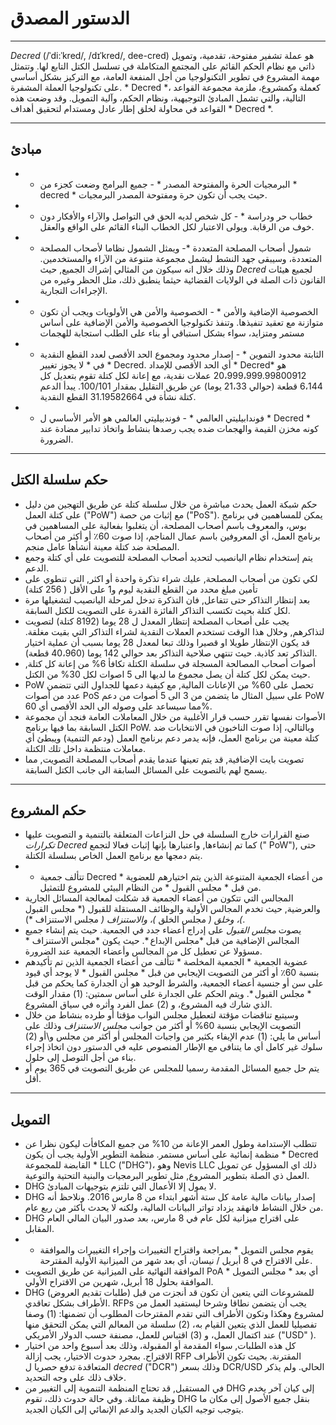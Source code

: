 #  <i class="fa fa-gavel"></i> الدستور المصدق

---

*Decred* (/ˈdi:ˈkred/, /dɪˈkred/, dee-cred) هو عملة تشفير مفتوحة، تقدمية، وتمويل ذاتي مع نظام الحكم القائم على المجتمع المتكاملة في تسلسل الكتل التابع لها. وتتمثل مهمة المشروع في تطوير التكنولوجيا من أجل المنفعة العامة، مع التركيز بشكل أساسي على تكنولوجيا العملة المشفرة. * Decred *، كعملة وكمشروع، ملزمة مجموعة القواعد التالية، والتي تشمل المبادئ التوجيهية، ونظام الحكم، وآلية التمويل. وقد وضعت هذه القواعد في محاولة لخلق إطار عادل ومستدام لتحقيق أهداف * Decred *.

---

## مبادئ

* * البرمجيات الحرة والمفتوحة المصدر * - جميع البرامج وضعت كجزء من * decred * حيث يجب أن تكون حرة ومفتوحة المصدر البرمجيات.
* * خطاب حر ودراسة * - كل شخص لديه الحق في التواصل والآراء والأفكار دون خوف من الرقابة. ويولى الاعتبار لكل الخطاب البناء القائم على الواقع والعقل.
* * شمول أصحاب المصلحة المتعددة *- ويمثل الشمول نظاما لأصحاب المصلحة المتعددة، وسيبقى جهد النشط ليشمل مجموعة متنوعة من الآراء والمستخدمين. وذلك خلال انه سيكون من المثالي إشراك الجميع, حيث  *Decred* لجميع هيئات القانون ذات الصلة في الولايات القضائية حيثما ينطبق ذلك، مثل الحظر وغيره من الإجراءات التجارية.
* * الخصوصية الإضافية والأمن * - الخصوصية والأمن هي الأولويات ويجب أن تكون متوازنة مع تعقيد تنفيذها. وتنفذ تكنولوجيا الخصوصية والأمن الإضافية على أساس مستمر ومتزايد، سواء بشكل استباقي أو بناء على الطلب استجابة للهجمات
* * الثابتة محدود التموين * - إصدار محدود ومجموع الحد الأقصى لعدد القطع النقدية في * لا يجوز تغيير * Decred. أي الحد الأقصى للإمداد * Decred* هو 20،999،999.99800912 عملات نقدية، مع إعانة لكل كتلة تقوم بتعديل كل 6،144 قطعة (حوالي 21،33 يوما) عن طريق التقليل بمقدار 100/101. يبدأ الدعم كتلة نشأة في 31.19582664 القطع النقدية.
* * فوندابيليتي العالمي * - فوندبيليتي العالمي هو الأمر الأساسي ل * Decred * كونه مخزن القيمة والهجمات ضده يجب رصدها بنشاط واتخاذ تدابير مضادة عند الضرورة.

---

## حكم سلسلة الكتل

* حكم شبكة العمل يحدث مباشرة من خلال سلسلة كتلة عن طريق التهجين من دليل على كتلة العمل ("PoW") مع إثبات من حصة ("PoS"). يمكن للمساهمين في برنامج بوس، والمعروف باسم أصحاب المصلحة، أن يتغلبوا بفعالية على المساهمين في برنامج العمل، أي المعروفين باسم عمال المناجم، إذا صوت 60٪ أو أكثر من أصحاب المصلحة ضد كتلة معينة أنشأها عامل منجم.
* يتم إستخدام نظام اليانصيب لتحديد أصحاب المصلحة للتصويت على أي كتلة وجمع الدعم.
* لكي تكون من أصحاب المصلحة, عليك شراء تذكرة واحدة أو اكثر, التي تنطوي على تأمين مبلغ  محدد من القطع النقدية ليوم و1 على الأقل ( 256 كتلة)
* بعد إنتظار التذاكر حتى تتفاعل, فان التذكرة تدخل لمرحلة اليانصيب لتشغيلها مرة لكل كتلة بحيث تكتسب التذاكر الفائزة القدرة على التصويت للكتل السابقة.
* يجب على أصحاب المصلحة إنتظار المعدل ل 28 يوما (8192 كتلة) لتصويت لتذاكرهم, وخلال هذا الوقت تستخدم العملات النقدية لشراء التذاكر التي بقيت مغلقة. قد يكون الإنتظار طويلا او قصيرا وذلك تبعا لمعدل 28 يوما بسبب أن عملية اختيار التذاكر تعد  كاذبة. حيث تنتهي صلاحية التذاكر بعد حوالي 142 يوما (40،960 قطعة).
* أصوات أصحاب المصالحة المسجلة في سلسلة الكتلة تكافأ 6% من إعانة كل كتلة, حيث يمكن لكل كتلة أن يصل مجموع ما لديها الى 5 اصوات لكل 30% من الكتل.
* PoW تحصل على 60% من الإعانات المالية, مع كيفية دعمها للجداول التي تتضمن عدد من أصوات PoS على سبيل المثال ما يتضمن من 3 الى 5 أصوات من دعم PoW مما سيساعد على وصوله الى الحد الأقصى أي 60%.
* الأصوات نفسها تقرر حسب قرار الأغلبية من خلال المعاملات العامة فنجد أن مجموعة الكتل السابقة بما فيها برنامج PoW. وبالتالي، إذا صوت الناخبون في الانتخابات ضد كتلة معينة من برنامج العمل، فإنه يدمر دعم برنامج العمل (ودعم التنمية) ويبطئ أي معاملات منتظمة داخل تلك الكتلة.
* تصويت بايت الإضافية, قد يتم تعينها عندما يقدم أصحاب المصلحة التصويت, مما يسمح لهم بالتصويت على المسائل السابقة الى جانب الكتل السابقة.

---

## حكم المشروع

* صنع القرارات خارج السلسلة في حل النزاعات المتعلقة بالتنمية و التصويت عليها *تكرارات Decred* كما تم إنشاءها, واعتبارها بإنها إثبات فعالا لتجمع (" PoW"), حتى يتم دمجها مع برنامج العمل الخاص بسلسلة الكتلة.
* * تتألف جمعية Decred * من أعضاء الجمعية المتنوعة الذين يتم اختيارهم للعضوية من قبل * مجلس القبول * من النظام البيئي للمشروع للتمثيل.
* المجالس التي تتكون من أعضاء الجمعية قد شكلت لمعالجة المسائل الجارية والعرضية, حيث تخدم المجالس الأولية والوظائف المستقلة للقبول (* مجلس القبول *)، وخلق (* مجلس الخلق *)، والاستنزاف (* مجلس الاستنزاف *).
*  يصوت *مجلس القبول* على إدراج أعضاء جدد في الجمعية. حيث يتم إنشاء جميع المجالس الإضافية من قبل *مجلس الإبداع *. حيث يكون *مجلس الاستنزاف * مسؤولا عن تعطيل كل من المجالس وأعضاء الجمعية عند الضرورة.
* عضوية الجمعية * الجمعية المخلصة * تتألف من أعضاء الجمعية الذين تم تأكيدهم بنسبة 60٪ أو أكثر من التصويت الإيجابي من قبل * مجلس القبول * لا يوجد أي قيود على سن أو جنسية أعضاء الجمعية، والشرط الوحيد هو أن الجدارة كما يحكم من قبل * مجلس القبول *.  ويتم الحكم على الجدارة على أساس سمتين: (1) مقدار الوقت الذي شارك فيه المشروع، و (2) عمل الفرد وأثره في سياق المشروع.
* وسيتبع تناقضات مؤقتة لتعطيل مجلس النواب مؤقتا أو طرده بنشاط من خلال التصويت الإيجابي بنسبة 60% أو أكثر من جوانب *مجلس الاستنزاف* وذلك على أساس ما يلي: (1) عدم الإيفاء بكثير من واجبات المجلس أو أكثر من مجلس و\أو  (2) سلوك غير كامل أي ما يتنافى مع الإطار المنصوص عليه في الدستور دون اتخاذ إجراء بناء من أجل التوصل إلى حلول.
* يتم حل جميع المسائل المقدمة رسميا للمجلس عن طريق التصويت في 365 يوم أو أقل.

---

## التمويل

* تتطلب الإستدامة وطول العمر الإعانة من 10% من جميع المكافأت ليكون نظرا عن منظمة إنمائية على أساس مستمر. منظمة التطوير الأولية يجب أن يكون * Decred القابضة للمجموعة * LLC ("DHG")، وهو Nevis LLC ذلك اي المسؤول عن تمويل العمل ذي الصلة بتطوير المشروع, مثل تطوير البرمجيات والبنية التحتية والتوعية.
* DHG لا يمول إلا الأعمال التي تلتزم بتوجيهات المبادئ.
* DHG إصدار بيانات مالية عامة كل ستة أشهر ابتداء من 8 مارس 2016.  ونلاحظ أنه من خلال النشاط فانهقد يزداد تواتر البيانات المالية، ولكنه لا يحدث بأكثر من ربع عام.
* DHG على اقتراح ميزانية لكل عام في 8 مارس، بعد صدور البيان المالي العام المقابل.
* * يقوم مجلس التمويل * بمراجعة واقتراح التغييرات وإجراء التغييرات والموافقة على الاقتراح في 8 أبريل / نيسان، أي بعد شهر من الميزانية الأولية المقترحة.
* الموافقة النهائية على الميزانية عن طريق التصويت PoA أي بعد * مجلس التمويل * الموافقة بحلول 18 أبريل، شهرين من الاقتراح الأولي.
* DHG (طلبات تقديم العروض) للمشروعات التي يتعين أن تكون قد أنجزت من قبل الأطراف بشكل تعاقدي.  RFPs يجب أن يتضمن نطاقا وشرحا ليستفيد العمل من لمشروع وهكذا وتكون الأطراف التي تقدم المقترحات المطلوب أن تضمنها:  (1) وصفا تفصيليا للعمل الذي يتعين القيام به، (2) سلسلة من المعالم التي يمكن التحقق منها عند اكتمال العمل، و (3) اقتباس للعمل، مصنفة حسب الدولار الأمريكي ("USD" ).
* كل هذه الطلبات,  سواء المقدمة أو المقبولة، وذلك بعد أسبوع واحد من اختيار الاقتراح.  بمجرد حدوث الاختيار، يجب إزالة RFP المقترنة. بحيث تكون الأطراف المتعاقدة تدفع حصريا ل *decred* ("DCR") وذلك بسعر DCR/USD الحالي. ولم يذكر خلاف ذلك على وجه التحديد.
* في المستقبل, قد تحتاج المنظمة التنموية إلى التغيير من DHG إلى كيان آخر يخدم وظيفة مماثلة. وفي حالة حدوث ذلك، تقوم DHG بنقل جميع الأصول إلى مكان ما يتوجب توجيه الكيان الجديد والدعم الإنمائي إلى الكيان الجديد.
